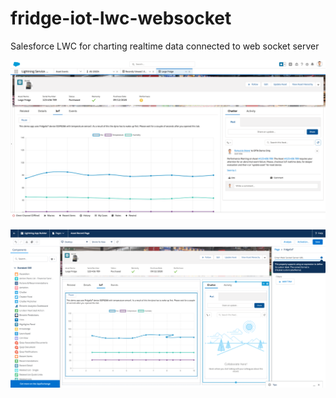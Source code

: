 # fridge-iot-lwc-websocket
Salesforce LWC for charting realtime data connected to web socket server 

![lwc running](https://github.com/firo/fridge-iot-lwc-websocket/blob/main/Screenshot1.png?raw=true)

![lwc configuration](https://github.com/firo/fridge-iot-lwc-websocket/blob/main/Screenshot2.png?raw=true)


